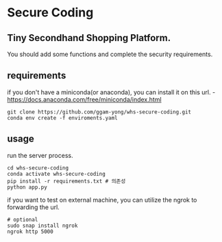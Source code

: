 # Secure Coding

## Tiny Secondhand Shopping Platform.

You should add some functions and complete the security requirements.

## requirements

if you don't have a miniconda(or anaconda), you can install it on this url. - https://docs.anaconda.com/free/miniconda/index.html

```
git clone https://github.com/ggam-yong/whs-secure-coding.git
conda env create -f enviroments.yaml
```


## usage

run the server process.

```
cd whs-secure-coding 
conda activate whs-secure-coding
pip install -r requirements.txt # 의존성
python app.py
```

if you want to test on external machine, you can utilize the ngrok to forwarding the url.
```
# optional
sudo snap install ngrok
ngrok http 5000
```
